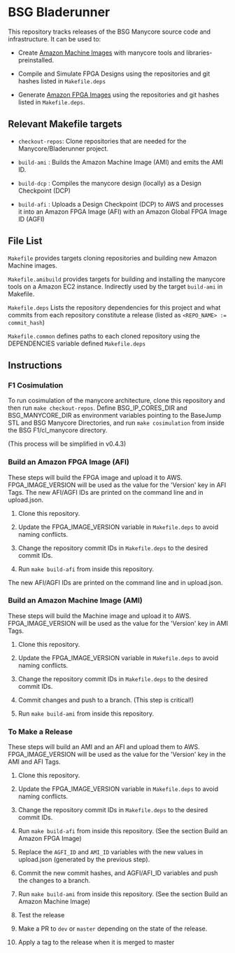 # BSG Bladerunner

This repository tracks releases of the BSG Manycore source code and
infrastructure. It can be used to:

* Create [Amazon Machine
  Images](https://docs.aws.amazon.com/AWSEC2/latest/UserGuide/AMIs.html) with
  manycore tools and libraries-preinstalled.

* Compile and Simulate FPGA Designs using the repositories and git hashes listed
  in `Makefile.deps`

* Generate [Amazon FPGA Images](https://aws.amazon.com/ec2/instance-types/f1/)
  using the repositories and git hashes listed in `Makefile.deps`.

## Relevant Makefile targets

* `checkout-repos`: Clone repositories that are needed for the
  Manycore/Bladerunner project.

* `build-ami` : Builds the Amazon Machine Image (AMI) and emits the AMI ID.

* `build-dcp` : Compiles the manycore design (locally) as a Design Checkpoint
  (DCP)

* `build-afi` : Uploads a Design Checkpoint (DCP) to AWS and processes it into
  an Amazon FPGA Image (AFI) with an Amazon Global FPGA Image ID (AGFI)

## File List

`Makefile` provides targets cloning repositories and building new Amazon Machine
images.

`Makefile.amibuild` provides targets for building and installing the manycore
tools on a Amazon EC2 instance. Indirectly used by the target `build-ami` in Makefile.

`Makefile.deps` Lists the repository dependencies for this project and what
commits from each repository constitute a release (listed as `<REPO_NAME> :=
commit_hash`)

`Makefile.common` defines paths to each cloned repository using the DEPENDENCIES
variable defined `Makefile.deps`

## Instructions

### F1 Cosimulation

To run cosimulation of the manycore architecture, clone this repository and then
run `make checkout-repos`. Define BSG_IP_CORES_DIR and BSG_MANYCORE_DIR as
environment variables pointing to the BaseJump STL and BSG Manycore Directories,
and run `make cosimulation` from inside the BSG F1/cl_manycore directory.

(This process will be simplified in v0.4.3)

### Build an Amazon FPGA Image (AFI)

These steps will build the FPGA image and upload it to AWS. FPGA_IMAGE_VERSION
will be used as the value for the 'Version' key in AFI Tags. The new AFI/AGFI
IDs are printed on the command line and in upload.json.

1. Clone this repository.

2. Update the FPGA_IMAGE_VERSION variable in `Makefile.deps` to avoid naming
conflicts.

3. Change the repository commit IDs in `Makefile.deps` to the desired commit
IDs.

4. Run `make build-afi` from inside this repository. 

The new AFI/AGFI IDs are printed on the command line and in upload.json.

### Build an Amazon Machine Image (AMI)
   
These steps will build the Machine image and upload it to
AWS. FPGA_IMAGE_VERSION will be used as the value for the 'Version' key in AMI
Tags.

1. Clone this repository.

2. Update the FPGA_IMAGE_VERSION variable in `Makefile.deps` to avoid naming
conflicts.

3. Change the repository commit IDs in `Makefile.deps` to the desired commit
IDs.

4. Commit changes and push to a branch. (This step is critical!)

5. Run `make build-ami` from inside this repository. 

### To Make a Release
   
These steps will build an AMI and an AFI and upload them to
AWS. FPGA_IMAGE_VERSION will be used as the value for the 'Version' key in the
AMI and AFI Tags.

1. Clone this repository.

2. Update the FPGA_IMAGE_VERSION variable in `Makefile.deps` to avoid naming
conflicts.

3. Change the repository commit IDs in `Makefile.deps` to the desired commit
IDs.

4. Run `make build-afi` from inside this repository. (See the section Build an
Amazon FPGA Image)

6. Replace the `AGFI_ID` and `AMI_ID` variables with the new values in
upload.json (generated by the previous step).

5. Commit the new commit hashes, and AGFI/AFI_ID variables and push the changes to a branch.

6. Run `make build-ami` from inside this repository. (See the section Build an
Amazon Machine Image)

7. Test the release
    
8. Make a PR to `dev` or `master` depending on the state of the release.

9. Apply a tag to the release when it is merged to master
